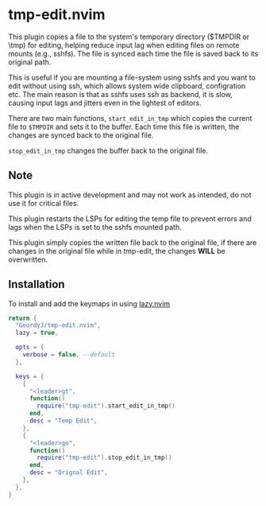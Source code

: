 # tmp-edit.nvim

This plugin copies a file to the system's temporary directory ($TMPDIR or \tmp)
for editing, helping reduce input lag when editing files on remote mounts (e.g.,
sshfs). The file is synced each time the file is saved back to its original path.

This is useful if you are mounting a file-system using sshfs and you want to edit
without using ssh, which allows system wide clipboard, configration etc. The
main reason is that as sshfs uses ssh as backend, it is slow, causing input lags
and jitters even in the lightest of editors.

There are two main functions, `start_edit_in_tmp` which copies the current file
to `$TMPDIR` and sets it to the buffer. Each time this file is written, the
changes are synced back to the original file.

`stop_edit_in_tmp` changes the buffer back to the original file.

## Note

This plugin is in active development and may not work as intended, do not use it
for critical files.

This plugin restarts the LSPs for editing the temp file to prevent errors and lags
when the LSPs is set to the sshfs mounted path.

This plugin simply copies the written file back to the original file, if there are
changes in the original file while in tmp-edit, the changes **WILL** be overwritten.

## Installation

To install and add the keymaps in using [lazy.nvim](https://lazy.folke.io/)

```lua
return {
  "GeordyJ/tmp-edit.nvim",
  lazy = true,

  opts = {
    verbose = false, --default
  },

  keys = {
    {
      "<leader>gt",
      function()
        require("tmp-edit").start_edit_in_tmp()
      end,
      desc = "Temp Edit",
    },
    {
      "<leader>go",
      function()
        require("tmp-edit").stop_edit_in_tmp()
      end,
      desc = "Orignal Edit",
    },
  },
}
```
